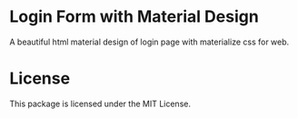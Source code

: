 # Login Form with Material Design
A beautiful html material design of login page with materialize css for web.

# License
This package is licensed under the MIT License.
 
